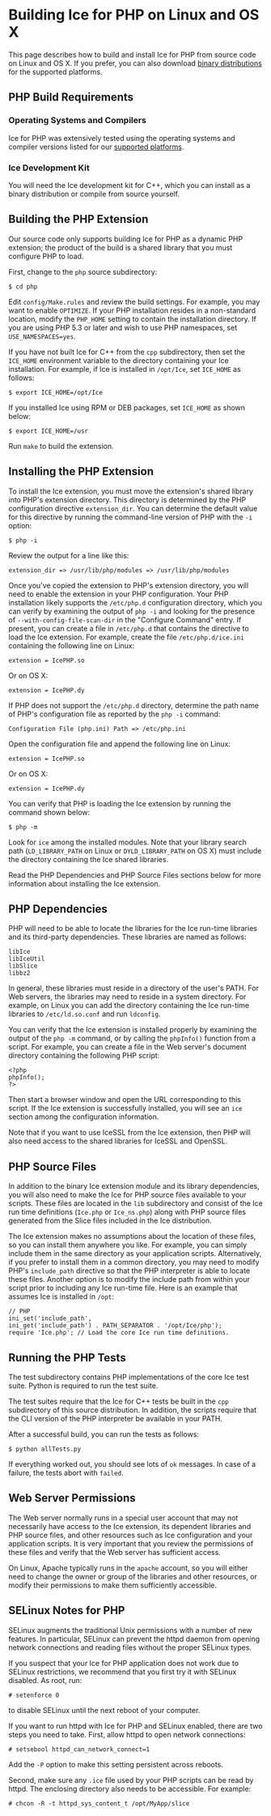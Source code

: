 # Building Ice for PHP on Linux and OS X

This page describes how to build and install Ice for PHP from source code on Linux and OS X. If you prefer, you can also download [binary distributions](https://zeroc.com/download.html) for the supported platforms.

## PHP Build Requirements

### Operating Systems and Compilers

Ice for PHP was extensively tested using the operating systems and compiler versions listed for our [supported platforms](https://zeroc.com/platforms_3_6_0.html).

### Ice Development Kit

You will need the Ice development kit for C++, which you can install as a binary distribution or compile from source yourself.

## Building the PHP Extension

Our source code only supports building Ice for PHP as a dynamic PHP extension; the product of the build is a shared library that you must configure PHP to load.

First, change to the ```php``` source subdirectory:

    $ cd php

Edit ```config/Make.rules``` and review the build settings. For example, you may want to enable ```OPTIMIZE```. If your PHP installation resides in a non-standard location, modify the ```PHP_HOME``` setting to contain the installation directory. If you are using PHP 5.3 or later and wish to use PHP namespaces, set ```USE_NAMESPACES=yes```.

If you have not built Ice for C++ from the ```cpp``` subdirectory, then set the ```ICE_HOME``` environment variable to the directory containing your Ice installation. For example, if Ice is installed in ```/opt/Ice```, set ```ICE_HOME``` as follows:

    $ export ICE_HOME=/opt/Ice

If you installed Ice using RPM or DEB packages, set ```ICE_HOME``` as shown below:

    $ export ICE_HOME=/usr

Run ```make``` to build the extension.

## Installing the PHP Extension

To install the Ice extension, you must move the extension's shared library into PHP's extension directory. This directory is determined by the PHP configuration directive ```extension_dir```. You can determine the default value for this directive by running the command-line version of PHP with the ```-i``` option:

    $ php -i

Review the output for a line like this:

    extension_dir => /usr/lib/php/modules => /usr/lib/php/modules

Once you've copied the extension to PHP's extension directory, you will need to enable the extension in your PHP configuration. Your PHP installation likely supports the ```/etc/php.d``` configuration directory, which you can verify by examining the output of ```php -i``` and looking for the presence of ```--with-config-file-scan-dir``` in the "Configure Command" entry. If present, you can create a file in ```/etc/php.d``` that contains the directive to load the Ice extension. For example, create the file ```/etc/php.d/ice.ini``` containing the following line on Linux:

    extension = IcePHP.so

Or on OS X:

    extension = IcePHP.dy

If PHP does not support the ```/etc/php.d``` directory, determine the path name of PHP's configuration file as reported by the ```php -i``` command:

    Configuration File (php.ini) Path => /etc/php.ini

Open the configuration file and append the following line on Linux:

    extension = IcePHP.so

Or on OS X:

    extension = IcePHP.dy

You can verify that PHP is loading the Ice extension by running the command shown below:

    $ php -m

Look for ```ice``` among the installed modules. Note that your library search path (```LD_LIBRARY_PATH``` on Linux or ```DYLD_LIBRARY_PATH``` on OS X) must include the directory containing the Ice shared libraries.

Read the PHP Dependencies and PHP Source Files sections below for more information about installing the Ice extension.

## PHP Dependencies

PHP will need to be able to locate the libraries for the Ice run-time libraries and its third-party dependencies. These libraries are named as follows:

    libIce
    libIceUtil
    libSlice
    libbz2

In general, these libraries must reside in a directory of the user's PATH. For Web servers, the libraries may need to reside in a system directory. For example, on Linux you can add the directory containing the Ice run-time libraries to ```/etc/ld.so.conf``` and run ```ldconfig```.

You can verify that the Ice extension is installed properly by examining the output of the ```php -m``` command, or by calling the ```phpInfo()``` function from a script. For example, you can create a file in the Web server's document directory containing the following PHP script:

    <?php
    phpInfo();
    ?>

Then start a browser window and open the URL corresponding to this script. If the Ice extension is successfully installed, you will see an ```ice``` section among the configuration information.

Note that if you want to use IceSSL from the Ice extension, then PHP will also need access to the shared libraries for IceSSL and OpenSSL.

## PHP Source Files

In addition to the binary Ice extension module and its library dependencies, you will also need to make the Ice for PHP source files available to your scripts. These files are located in the ```lib``` subdirectory and consist of the Ice run time definitions (```Ice.php``` or ```Ice_ns.php```) along with PHP source files generated from the Slice files included in the Ice distribution.

The Ice extension makes no assumptions about the location of these files, so you can install them anywhere you like. For example, you can simply include them in the same directory as your application scripts. Alternatively, if you prefer to install them in a common directory, you may need to modify PHP's ```include_path``` directive so that the PHP interpreter is able to locate these files. Another option is to modify the include path from within your script prior to including any Ice run-time file. Here is an example that assumes Ice is installed in ```/opt```:

    // PHP
    ini_set('include_path',
    ini_get('include_path') . PATH_SEPARATOR . '/opt/Ice/php');
    require 'Ice.php'; // Load the core Ice run time definitions.

## Running the PHP Tests

The test subdirectory contains PHP implementations of the core Ice test suite. Python is required to run the test suite.

The test suites require that the Ice for C++ tests be built in the ```cpp``` subdirectory of this source distribution. In addition, the scripts require that the CLI version of the PHP interpreter be available in your PATH.

After a successful build, you can run the tests as follows:

    $ python allTests.py

If everything worked out, you should see lots of ```ok``` messages. In case of a failure, the tests abort with ```failed```.

## Web Server Permissions

The Web server normally runs in a special user account that may not necessarily have access to the Ice extension, its dependent libraries and PHP source files, and other resources such as Ice configuration and your application scripts. It is very important that you review the permissions of these files and verify that the Web server has sufficient access.

On Linux, Apache typically runs in the ```apache``` account, so you will either need to change the owner or group of the libraries and other resources, or modify their permissions to make them sufficiently accessible.

## SELinux Notes for PHP

SELinux augments the traditional Unix permissions with a number of new features. In particular, SELinux can prevent the httpd daemon from opening network connections and reading files without the proper SELinux types.

If you suspect that your Ice for PHP application does not work due to SELinux restrictions, we recommend that you first try it with SELinux disabled. As root, run:

    # setenforce 0

to disable SELinux until the next reboot of your computer.

If you want to run httpd with Ice for PHP and SELinux enabled, there are two steps you need to take. First, allow httpd to open network connections:

    # setsebool httpd_can_network_connect=1

Add the ```-P``` option to make this setting persistent across reboots.

Second, make sure any ```.ice``` file used by your PHP scripts can be read by httpd. The enclosing directory also needs to be accessible. For example:

    # chcon -R -t httpd_sys_content_t /opt/MyApp/slice
